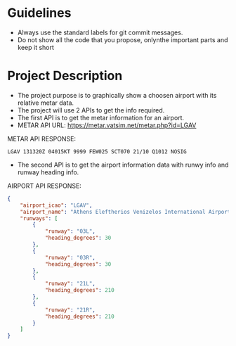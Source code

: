 # Guidelines

- Always use the standard labels for git commit messages.
- Do not show all the code that you propose, onlynthe important parts and keep it short

# Project Description

- The project purpose is to graphically show a choosen airport with its relative metar data.
- The project will use 2 APIs to get the info required.
- The first API is to get the metar information for an airport.
- METAR API URL: https://metar.vatsim.net/metar.php?id=LGAV

METAR API RESPONSE:

```
LGAV 131320Z 04015KT 9999 FEW025 SCT070 21/10 Q1012 NOSIG
```

- The second API is to get the airport information data with runwy info and runway heading info.

AIRPORT API RESPONSE:

```json
{
	"airport_icao": "LGAV",
	"airport_name": "Athens Eleftherios Venizelos International Airport",
	"runways": [
		{
			"runway": "03L",
			"heading_degrees": 30
		},
		{
			"runway": "03R",
			"heading_degrees": 30
		},
		{
			"runway": "21L",
			"heading_degrees": 210
		},
		{
			"runway": "21R",
			"heading_degrees": 210
		}
	]
}
```
